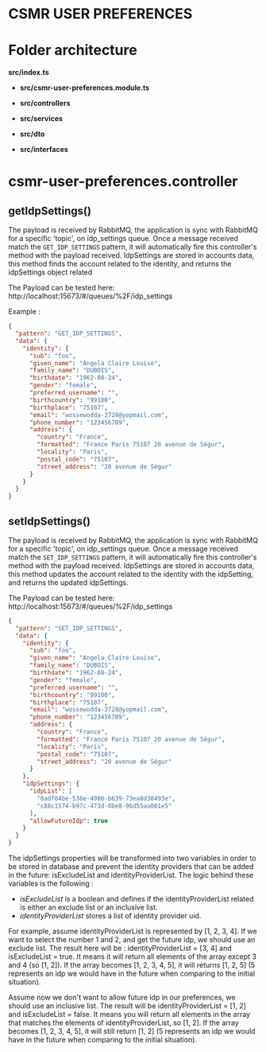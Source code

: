 # CSMR USER PREFERENCES

##

# Folder architecture

**src/index.ts**

- **src/csmr-user-preferences.module.ts**

- **src/controllers**

- **src/services**

- **src/dto**

- **src/interfaces**

# csmr-user-preferences.controller

## getIdpSettings()

The payload is received by RabbitMQ, the application is sync with RabbitMQ
for a specific 'topic', on idp_settings queue. Once a message received match the `GET_IDP_SETTINGS` pattern, it will automatically fire this controller's method with the payload received.
IdpSettings are stored in accounts data, this method finds the account related to the identity, and returns the idpSettings object related

The Payload can be tested here: http://localhost:15673/#/queues/%2F/idp_settings

Example :

```json
{
  "pattern": "GET_IDP_SETTINGS",
  "data": {
    "identity": {
      "sub": "foo",
      "given_name": "Angela Claire Louise",
      "family_name": "DUBOIS",
      "birthdate": "1962-08-24",
      "gender": "female",
      "preferred_username": "",
      "birthcountry": "99100",
      "birthplace": "75107",
      "email": "wossewodda-3728@yopmail.com",
      "phone_number": "123456789",
      "address": {
        "country": "France",
        "formatted": "France Paris 75107 20 avenue de Ségur",
        "locality": "Paris",
        "postal_code": "75107",
        "street_address": "20 avenue de Ségur"
      }
    }
  }
}
```

## setIdpSettings()

The payload is received by RabbitMQ, the application is sync with RabbitMQ
for a specific 'topic', on idp_settings queue. Once a message received match the `SET_IDP_SETTINGS` pattern, it will automatically fire this controller's method with the payload received.
IdpSettings are stored in accounts data, this method updates the account related to the identity with the idpSetting, and returns the updated idpSettings.

The Payload can be tested here: http://localhost:15673/#/queues/%2F/idp_settings

```json
{
  "pattern": "SET_IDP_SETTINGS",
  "data": {
    "identity": {
      "sub": "foo",
      "given_name": "Angela Claire Louise",
      "family_name": "DUBOIS",
      "birthdate": "1962-08-24",
      "gender": "female",
      "preferred_username": "",
      "birthcountry": "99100",
      "birthplace": "75107",
      "email": "wossewodda-3728@yopmail.com",
      "phone_number": "123456789",
      "address": {
        "country": "France",
        "formatted": "France Paris 75107 20 avenue de Ségur",
        "locality": "Paris",
        "postal_code": "75107",
        "street_address": "20 avenue de Ségur"
      }
    },
    "idpSettings": {
      "idpList": [
        "0adf04be-536e-4986-b639-73ea8d38493e",
        "c88c1574-b97c-473d-8be8-96d55aa001e5"
      ],
      "allowFutureIdp": true
    }
  }
}
```

The idpSettings properties will be transformed into two variables in order to be stored in database and prevent the identity providers that can be added in the future: isExcludeList and identityProviderList.
The logic behind these variables is the following :

- _isExcludeList_ is a boolean and defines if the identityProviderList related is either an exclude list or an inclusive list.
- _identityProviderList_ stores a list of identity provider uid.

For example, assume identityProviderList is represented by [1, 2, 3, 4]. If we want to select the number 1 and 2, and get the future idp, we should use an exclude list. The result here will be : identityProviderList = [3, 4] and
isExcludeList = true. It means it will return all elements of the array except 3 and 4 (so [1, 2]). If the array becomes [1, 2, 3, 4, 5], it will returns [1, 2, 5] (5 represents an idp we would have in the future when comparing to the initial situation).

Assume now we don't want to allow future idp in our preferences, we should use an inclusive list. The result will be identityProviderList = [1, 2] and isExcludeList = false. It means you will return all elements in the array that matches the elements of identityProviderList, so [1, 2]. If the array becomes [1, 2, 3, 4, 5], it will still return [1, 2] (5 represents an idp we would have in the future when comparing to the initial situation).

